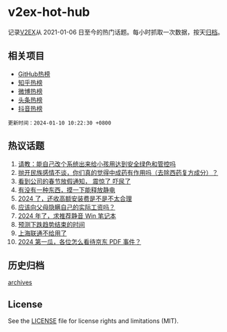 # v2ex-hot-hub

 记录[V2EX](https://www.v2ex.com/)从 2021-01-06 日至今的热门话题。每小时抓取一次数据，按天[归档](archives)。
 
 ## 相关项目

- [GitHub热榜](https://github.com/lonnyzhang423/github-hot-hub)
- [知乎热榜](https://github.com/lonnyzhang423/zhihu-hot-hub)
- [微博热榜](https://github.com/lonnyzhang423/weibo-hot-hub)
- [头条热榜](https://github.com/lonnyzhang423/toutiao-hot-hub)
- [抖音热榜](https://github.com/lonnyzhang423/douyin-hot-hub)


 `更新时间：2024-01-10 10:22:30 +0800`

## 热议话题

1. [请教：能自己改个系统出来给小孩用达到安全绿色和管控吗](https://www.v2ex.com/t/1007116)
1. [抛开民族感情不谈，你们真的觉得中成药有作用吗（去除西药复方成分）？](https://www.v2ex.com/t/1007368)
1. [看到公司的春节放假通知， 震惊了 吓尿了](https://www.v2ex.com/t/1007140)
1. [有没有一种东西，摸一下能释放静电](https://www.v2ex.com/t/1007238)
1. [2024 了，还收高额安装费是不是不太合理](https://www.v2ex.com/t/1007095)
1. [应该向父母隐瞒自己的实际工资吗？](https://www.v2ex.com/t/1007115)
1. [2024 年了，求推荐静音 Win 笔记本](https://www.v2ex.com/t/1007162)
1. [预测下跌趋势结束的时间](https://www.v2ex.com/t/1007350)
1. [上海联通不给用了](https://www.v2ex.com/t/1007147)
1. [2024 第一瓜，各位怎么看待京东 PDF 事件？](https://www.v2ex.com/t/1007303)

## 历史归档

[archives](archives)

## License

See the [LICENSE](LICENSE) file for license rights and limitations (MIT).
